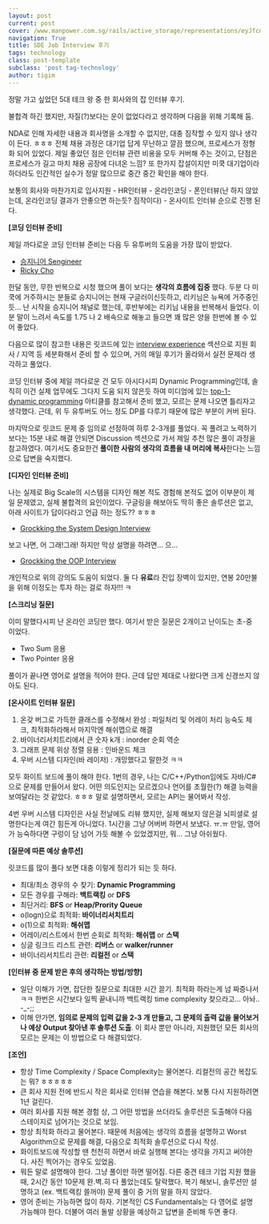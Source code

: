 ```yaml
---  
layout: post  
current: post
cover: /www.manpower.com.sg/rails/active_storage/representations/eyJfcmFpbHMiOnsibWVzc2FnZSI6IkJBaHBBa29RIiwiZXhwIjpudWxsLCJwdXIiOiJibG9iX2lkIn19--44f5667a38d92c30cbf0443eb6f7e876fe0d42fc/eyJfcmFpbHMiOnsibWVzc2FnZSI6IkJBaDdCam9VWTI5dFltbHVaVjl2Y0hScGIyNXpld2c2QzNKbGMybDZaVWtpRFRrd01IZzFNREJlQmpvR1JWUTZER2R5WVhacGRIbEpJZ3REWlc1MFpYSUdPd2RVT2dsamNtOXdTU0lRT1RBd2VEVXdNQ3N3S3pBR093ZFUiLCJleHAiOm51bGwsInB1ciI6InZhcmlhdGlvbiJ9fQ==--d35b8b0b70faef3c2f9fb225be68ae0633bc41b2/5%20Things%20Not%20To%20Say%20In%20a%20Job%20Interview.png
navigation: True
title: SDE Job Interview 후기    
tags: technology
class: post-template
subclass: 'post tag-technology'  
author: tigim
---  
```


정말 가고 싶었던 5대 테크 왕 중 한 회사와의 잡 인터뷰 후기.    

불합격 하긴 했지만, 자질(?)보다는 운이 없었다라고 생각하며 다음을 위해 기록해 둠.   
  
NDA로 인해 자세한 내용과 회사명을 소개할 수 없지만, 대충 짐작할 수 있지 않나 생각이 든다. ㅎㅎㅎ 전체 채용 과정은 대기업 답게 무난하고 깔끔 했으며, 프로세스가 정형화 되어 있었다. 제일 좋았던 점은 인터뷰 관련 비용을 모두 커버해 주는 것이고, 단점은 프로세스가 길고 마치 채용 공장에 다녀온 느낌? 또 한가지 잡설이지만 미쿡 대기업이라 하더라도 인간적인 실수가 정말 많으므로 중간 중간 확인을 해야 한다.  

보통의 회사와 마찬가지로 입사지원 - HR인터뷰 - 온라인코딩 - 폰인터뷰(난 하지 않았는데, 온라인코딩 결과가 안좋으면 하는듯? 짐작이다) - 온사이트 인터뷰 순으로 진행 된다. 
  
  
**[코딩 인터뷰 준비]**   

제일 까다로운 코딩 인터뷰 준비는 다음 두 유투버의 도움을 가장 많이 받았다. 

- [승지니어 Sengineer](https://www.youtube.com/channel/UCW4ixpFivk6eJl8b5bFOLkg)   
- [Ricky Cho](https://www.youtube.com/channel/UC9a_itvK_850NXybsKxB_gw)  

한달 동안, 무한 반복으로 시청 했으며 풀이 보다는 **생각의 흐름에 집중** 했다. 두분 다 미쿡에 거주하시는 분들로 승지니어는 현재 구글러이신듯하고, 리키님은 뉴욕에 거주중인듯... 난 시작을 승지니어 채널로 했는데, 후반부에는 리키님 내용을 반복해서 들었다. 이분 말이 느려서 속도를 1.75 나 2 배속으로 해놓고 들으면 꽤 많은 양을 한번에 볼 수 있어 좋았다. 

다음으로 많이 참고한 내용은 릿코드에 있는 [interview experience](https://leetcode.com/discuss/interview-experience) 섹션으로 지원 회사 / 지역 등 세분화해서 준비 할 수 있으며, 거의 매일 후기가 올라와서 실전 문제라 생각하고 풀었다.  

코딩 인터뷰 중에 제일 까다로운 건 모두 아시다시피 Dynamic Programming인데, 솔직히 이건 실제 업무에도 그다지 도움 되지 않은듯 하여 미디엄에 있는 [top-1- dynamic programming](https://medium.com/.../top-10-dynamic-programming) 아티클를 참고해서 준비 했고, 모르는 문제 나오면 틀리자고 생각했다. 근데, 위 두 유투버도 어느 정도 DP를 다루기 때문에 많은 부분이 커버 된다.   
  
마지막으로 릿코드 문제 중 임의로 선정하여 하루 2-3개를 풀었다. 꼭 풀려고 노력하기 보다는 15분 내로 해결 안되면 Discussion 섹션으로 가서 제일 추천 많은 풀이 과정을 참고하였다. 여기서도 중요한건 **풀이한 사람의 생각의 흐름을 내 머리에 복사**한다는 느낌으로 답변을 숙지했다.  


**[디자인 인터뷰 준비]**  

나는 실제로 Big Scale의 시스템을 디자인 해본 적도 경험해 본적도 없어 이부분이 제일 문제였고, 실제 불합격의 요인이었다. 구글링을 해보아도 딱히 좋은 솔루션은 없고, 아래 사이트가 답이다라고 언급 하는 정도?? ㅎㅎㅎ 

- [Grockking the System Design Interview](https://www.educative.io/courses/grokking-the-system-design-interview?aid=5082902844932096&utm_source=google&utm_medium=cpc&utm_campaign=grokking-manual&gclid=Cj0KCQiA-bjyBRCcARIsAFboWg3ora1kJRoJXd5gvXPozzkM62YPZD_ko3tY-W5O4ORwecxkPjJqySQaAn3HEALw_wcB)  

보고 나면, 어 그래!그래! 하지만 막상 설명을 하려면... 으... 

- [Grockking the OOP Interview](https://www.educative.io/courses/grokking-the-object-oriented-design-interview)

개인적으로 위의 강의도 도움이 되었다. 둘 다 **유료**라 진입 장벽이 있지만, 연봉 20만불을 위해 이정도는 투자 하는 걸로 하자!!! ㅋ  
  
  
**[스크리닝 질문]**  

이미 말했다시피 난 온라인 코딩만 했다. 여기서 받은 질문은 2개이고 난이도는 초-중 이었다. 

- Two Sum 응용  
- Two Pointer 응용  

풀이가 끝나면 영어로 설명을 적어야 한다. 근데 답만 제대로 나왔다면 크게 신경쓰지 않아도 된다.  
  
  
**[온사이트 인터뷰 질문]**  

1. 온갖 버그로 가득한 클래스를 수정해서 완성 : 파일처리 및 어레이 처리 능숙도 체크, 최적화하라해서 마지막엔 해쉬맵으로 해결
2. 바이너리서치트리에서 큰 숫자 k개 : inorder 순회 역순  
3. 그래프 문제 위상 정렬 응용 : 인바운드 체크  
4. 우버 시스템 디자인(바 레이저) : 개망했다고 말한것 ㅋㅋ  

모두 화이트 보드에 풀이 해야 한다. 1번의 경우, 나는 C/C++/Python임에도 자바/C#으로 문제를 만들어서 왔다. 어떤 의도인지는 모르겠으나 언어를 초월한(?) 해결 능력을 보여달라는 것 같았다. ㅎㅎㅎ 말로 설명하면서, 모르는 API는 물어봐서 작성. 

4번 우버 시스템 디자인은 사실 전날에도 리뷰 했지만, 실제 해보지 않은걸 뇌피셜로 설명한다는게 여간 힘든게 아니었다. 1시간을 그냥 어버버 하면서 보냈다. ㅠ.ㅠ 만일, 영어가 능숙하다면 구렁이 담 넘어 가듯 해볼 수 있었겠지만, 뭐... 그냥 아쉬웠다.  

**[질문에 따른 예상 솔루션]**  

릿코드를 많이 풀다 보면 대충 이렇게 정리가 되는 듯 하다.  
  
- 최대/최소 경우의 수 찾기: **Dynamic Programming**  
- 모든 경우를 구해라: **백트랙킹** or **DFS**  
- 최단거리: **BFS** or **Heap/Prority Queue**  
- o(logn)으로 최적화: **바이너리서치트리**   
- o(1)으로 최적화: **해쉬맵**  
- 어레이/리스트에서 한번 순회로 최적화: **해쉬맵** or **스택**  
- 싱글 링크드 리스트 관련: **리버스** or **walker/runner**  
- 바이너리서치트리 관련: **리컬전** or **스택**  
  

**[인터뷰 중 문제 받은 후의 생각하는 방법/방향]**  

- 일단 이해가 가면, 잡단한 질문으로 최대한 시간 끌기. 최적화 하라는게 넘 짜증나서 ㅋㅋ 한번은 시간보다 일찍 끝내니까 백트랙킹 time complexity 찾으라고... 아놔.. -_-;;
- 이해 안가면, **임의로 문제의 입력 값을 2-3 개 만들고, 그 문제의 출력 값을 물어보거나 예상 Output 찾아낸 후 솔루션 도출**. 이 회사 뿐만 아니라, 지원했던 모든 회사의 모르는 문제는 이 방법으로 다 해결되었다. 


**[조언]**

- 항상 Time Complexity / Space Complexity는 물어본다. 리컬전의 공간 복잡도는 뭐? ㅎㅎㅎㅎㅎ
- 큰 회사 지원 전에 반드시 작은 회사로 인터뷰 연습을 해본다. 보통 다시 지원하려면 1년 걸린다. 
- 여러 회사를 지원 해본 경험 상, 그 어떤 방법을 쓰더라도 솔루션은 도출해야 다음 스테이지로 넘어가는 것으로 보임.  
- 항상 최적화 하라고 물어본다. 때문에 처음에는 생각의 흐름을 설명하고 Worst Algorithm으로 문제를 해결, 다음으로 최적화 솔루션으로 다시 작성.  
- 화이트보드에 작성할 땐 천천히 하면서 바로 실행해 본다는 생각을 가지고 써야한다. 사진 찍어가는 경우도 있었음.
- 뭐든 말로 설명해야 한다. 그냥 풀이만 하면 떨어짐. 다른 중견 테크 기업 지원 했을때, 2시간 동안 10문제 완.벽.히 다 풀었는데도 탈락했다. 복기 해보니, 솔루션만 설명하고 (ex. 백트랙킹 쓸꺼야) 문제 풀이 중 거의 말을 하지 않았다. 
- 영어 준비는 가능하면 많이 하자. 기본적인 CS Fundamentals는 다 영어로 설명 가능해야 한다. 더불어 여러 돌발 상황을 예상하고 답변을 준비해 두면 좋다.  
